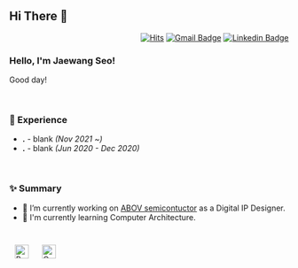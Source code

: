 
## Hi There 👋  

<div align=right>
  
[![Hits](https://hits.seeyoufarm.com/api/count/incr/badge.svg?url=https%3A%2F%2Fgithub.com%2Fjaewang-seo&count_bg=%23000000&title_bg=%23A8A8A8&icon=python.svg&icon_color=%234C79D9&title=hits&edge_flat=false)](https://hits.seeyoufarm.com)
[![Gmail Badge](https://img.shields.io/badge/Gmail-d14836?style=flat-square&logo=Gmail&logoColor=white&link=mailto:snugyun01@gmail.com)](mailto:jaewang.seo@mokwon.ac.kr)
[![Linkedin Badge](https://img.shields.io/badge/-LinkedIn-blue?style=flat-square&logo=Linkedin&logoColor=white&link=https://www.linkedin.com/in/seo-jaewang-1ab481224/)](https://www.linkedin.com/in/seo-jaewang-1ab481224/)
</div>

### Hello, I'm Jaewang Seo!

Good day!
 
<br/>

### 💫 Experience
- **.** - blank *(Nov 2021 ~)*
- **.** - blank *(Jun 2020 - Dec 2020)*

<br/>  

### ✨ Summary

- 🔭 I’m currently working on [ABOV semicontuctor](https://www.abov.co.kr/en/main.php) as a Digital IP Designer.
- 🌱 I'm currently learning Computer Architecture.
  

<br/>  

<div sttyle='float:left'>
<img style="margin: 10px" src="https://profilinator.rishav.dev/skills-assets/python-original.svg" alt="Python" height="25" />  
<img style="margin: 10px" src="https://profilinator.rishav.dev/skills-assets/opencv-icon.svg" alt="OpenCV" height="25" />  
</div>

<br/>  
